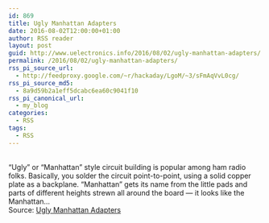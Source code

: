 ```yaml
---
id: 869
title: Ugly Manhattan Adapters
date: 2016-08-02T12:00:00+01:00
author: RSS reader
layout: post
guid: http://www.uelectronics.info/2016/08/02/ugly-manhattan-adapters/
permalink: /2016/08/02/ugly-manhattan-adapters/
rss_pi_source_url:
  - http://feedproxy.google.com/~r/hackaday/LgoM/~3/sFmAqVvL0cg/
rss_pi_source_md5:
  - 8a9d59b2a1eff5dcabc6ea60c9041f10
rss_pi_canonical_url:
  - my_blog
categories:
  - RSS
tags:
  - RSS
---
```

&#013;  
“Ugly” or “Manhattan” style circuit building is popular among ham radio folks. Basically, you solder the circuit point-to-point, using a solid copper plate as a backplane. “Manhattan” gets its name from the little pads and parts of different heights strewn all around the board — it looks like the Manhattan…&#013;  
Source: <a href="http://feedproxy.google.com/~r/hackaday/LgoM/~3/sFmAqVvL0cg/" target="_blank">Ugly Manhattan Adapters</a>